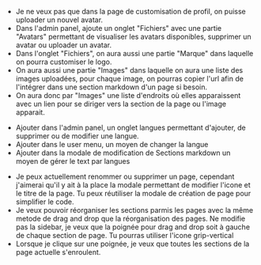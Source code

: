 <!-- Avatars et fichiers -->
- Je ne veux pas que dans la page de customisation de profil, on puisse uploader un nouvel avatar.
- Dans l'admin panel, ajoute un onglet "Fichiers" avec une partie "Avatars" permettant de visualiser les avatars disponibles, supprimer un avatar ou uploader un avatar.
- Dans l'onglet "Fichiers", on aura aussi une partie "Marque" dans laquelle on pourra customiser le logo.
- On aura aussi une partie "Images" dans laquelle on aura une liste des images uploadées, pour chaque image, on pourras copier l'url afin de l'intégrer dans une section markdown d'un page si besoin.
- On aura donc par "Images" une liste d'endroits où elles apparaissent avec un lien pour se diriger vers la section de la page ou l'image apparait.

<!-- Langues -->
- Ajouter dans l'admin panel, un onglet langues permettant d'ajouter, de supprimer ou de modifier une langue.
- Ajouter dans le user menu, un moyen de changer la langue
- Ajouter dans la modale de modification de Sections markdown un moyen de gérer le text par langues

<!-- Pages -->
- Je peux actuellement renommer ou supprimer un page, cependant j'aimerai qu'il y ait à la place la modale permettant de modifier l'icone et le titre de la page. Tu peux réutiliser la modale de création de page pour simplifier le code.
- Je veux pouvoir réorganiser les sections parmis les pages avec la même metode de drag and drop que la réorganisation des pages. Ne modifie pas la sidebar, je veux que la poignée pour drag and drop soit à gauche de chaque section de page. Tu pourras utiliser l'icone grip-vertical
- Lorsque je clique sur une poignée, je veux que toutes les sections de la page actuelle s'enroulent.